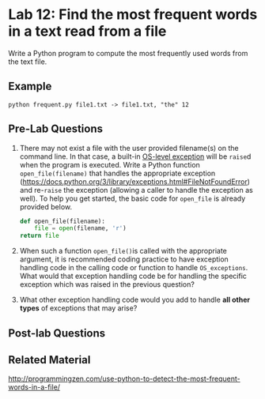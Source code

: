 
# Lab 12: Find the most frequent words in a text read from a file

Write a Python program to compute the most frequently used words from the text file.

## Example 

	python frequent.py file1.txt -> file1.txt, "the" 12


## Pre-Lab Questions 

1. There may not exist a file with the user provided filename(s) on the command line. In that case, a built-in [OS-level exception](https://docs.python.org/3/library/exceptions.html#os-exceptions) will be `raise`d when the program is executed. Write a Python function `open_file(filename)` that  handles the appropriate exception (https://docs.python.org/3/library/exceptions.html#FileNotFoundError) and re-`raise` the exception (allowing a caller to handle the exception as well). To help you get started, the basic code for `open_file` is already provided below. 

	```python
	def open_file(filename):
	    file = open(filename, 'r')
	return file
	```


2. When such a function `open_file()`is called with the appropriate argument, it is recommended coding practice to have exception handling code in the calling code or function to handle `OS_exceptions`. What would that exception handling code be for handling the specific exception which was raised in the previous question?

3. What other exception handling code would you add to handle **all other types** of exceptions that may arise? 



## Post-lab Questions





## Related Material

http://programmingzen.com/use-python-to-detect-the-most-frequent-words-in-a-file/

 